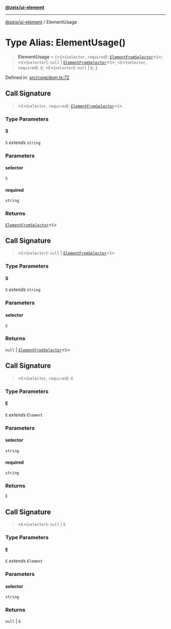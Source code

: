 [**@zeix/ui-element**](../README.md)

***

[@zeix/ui-element](../globals.md) / ElementUsage

# Type Alias: ElementUsage()

> **ElementUsage** = \{\<`S`\>(`selector`, `required`): [`ElementFromSelector`](ElementFromSelector.md)\<`S`\>; \<`S`\>(`selector`): `null` \| [`ElementFromSelector`](ElementFromSelector.md)\<`S`\>; \<`E`\>(`selector`, `required`): `E`; \<`E`\>(`selector`): `null` \| `E`; \}

Defined in: [src/core/dom.ts:72](https://github.com/zeixcom/ui-element/blob/3ce60a1d02c8c6608b1b8d191cd2a6123bdc0b3a/src/core/dom.ts#L72)

## Call Signature

> \<`S`\>(`selector`, `required`): [`ElementFromSelector`](ElementFromSelector.md)\<`S`\>

### Type Parameters

#### S

`S` *extends* `string`

### Parameters

#### selector

`S`

#### required

`string`

### Returns

[`ElementFromSelector`](ElementFromSelector.md)\<`S`\>

## Call Signature

> \<`S`\>(`selector`): `null` \| [`ElementFromSelector`](ElementFromSelector.md)\<`S`\>

### Type Parameters

#### S

`S` *extends* `string`

### Parameters

#### selector

`S`

### Returns

`null` \| [`ElementFromSelector`](ElementFromSelector.md)\<`S`\>

## Call Signature

> \<`E`\>(`selector`, `required`): `E`

### Type Parameters

#### E

`E` *extends* `Element`

### Parameters

#### selector

`string`

#### required

`string`

### Returns

`E`

## Call Signature

> \<`E`\>(`selector`): `null` \| `E`

### Type Parameters

#### E

`E` *extends* `Element`

### Parameters

#### selector

`string`

### Returns

`null` \| `E`
